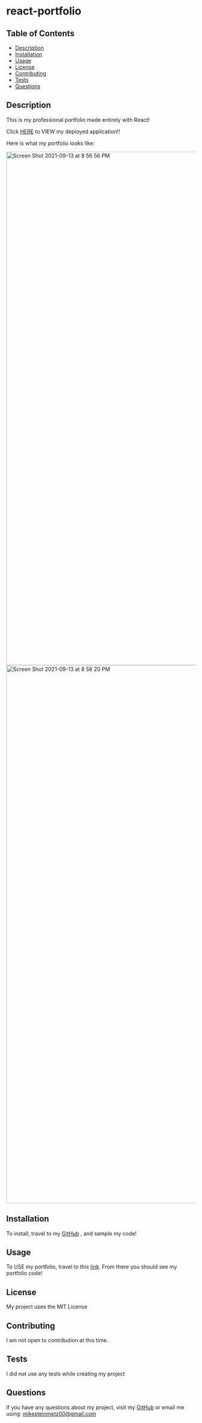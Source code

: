 # react-portfolio

## Table of Contents

- [Description](#description)
- [Installation](#installation)
- [Usage](#usage)
- [License](#license)
- [Contributing](#contributing)
- [Tests](#tests)
- [Questions](#questions)

## Description
This is my professional portfolio made entirely with React!

Click [HERE](https://mgsteinmetz.github.io/react-portfolio/) to VIEW my deployed application!!

Here is what my portfolio looks like:


<img width="1362" alt="Screen Shot 2021-09-13 at 8 56 56 PM" src="https://user-images.githubusercontent.com/77464741/133182149-f8f8cfe1-1845-4964-b270-643394a1e63e.png">


<img width="1427" alt="Screen Shot 2021-09-13 at 8 58 20 PM" src="https://user-images.githubusercontent.com/77464741/133182220-6b9d7915-5f5e-4638-aa86-ab52535f72d7.png">


## Installation
To install, travel to my [GitHub](https://github.com/mgsteinmetz) , and sample my code! 

## Usage 
To USE my portfolio, travel to this [link](https://mgsteinmetz.github.io/react-portfolio/). From there you should see my portfolio code!

## License
My project uses the MIT License

## Contributing
I am not open to contribution at this time.

## Tests
I did not use any tests while creating my project

## Questions
If you have any questions about my project, visit my [GitHub](https://github.com/mgsteinmetz) 
or email me using: mikesteinmetz00@gmail.com
